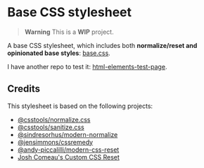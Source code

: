 # Base CSS stylesheet

> **Warning**
> This is a **WIP** project.

A base CSS stylesheet, which includes both **normalize/reset and opinionated base styles**: [base.css](base.css).

I have another repo to test it: [html-elements-test-page](https://github.com/germanfrelo/html-elements-test-page).

## Credits

This stylesheet is based on the following projects:

- [@csstools/normalize.css](https://github.com/csstools/normalize.css)
- [@csstools/sanitize.css](https://github.com/csstools/sanitize.css)
- [@sindresorhus/modern-normalize](https://github.com/sindresorhus/modern-normalize)
- [@jensimmons/cssremedy](https://github.com/jensimmons/cssremedy)
- [@andy-piccalilli/modern-css-reset](https://github.com/andy-piccalilli/modern-css-reset)
- [Josh Comeau's Custom CSS Reset](https://www.joshwcomeau.com/css/custom-css-reset)

